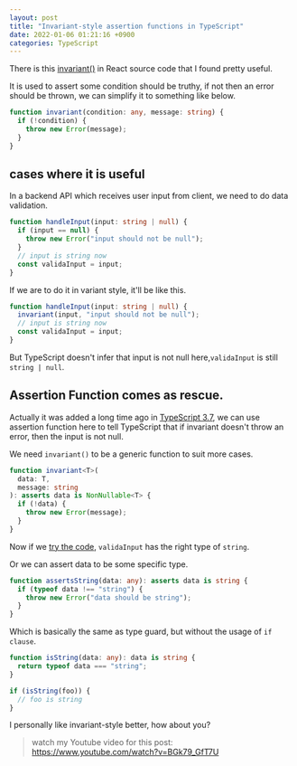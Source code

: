 ```yaml
---
layout: post
title: "Invariant-style assertion functions in TypeScript"
date: 2022-01-06 01:21:16 +0900
categories: TypeScript
---
```


There is this [invariant()](https://github.com/facebook/react/blob/v0.13.3/src/vendor/core/invariant.js) in React source code that I found pretty useful.

It is used to assert some condition should be truthy, if not then an error should be thrown, we can simplify it to something like below.

```ts
function invariant(condition: any, message: string) {
  if (!condition) {
    throw new Error(message);
  }
}
```

## cases where it is useful

In a backend API which receives user input from client, we need to do data validation.

```ts
function handleInput(input: string | null) {
  if (input == null) {
    throw new Error("input should not be null");
  }
  // input is string now
  const validaInput = input;
}
```

If we are to do it in variant style, it'll be like this.

```ts
function handleInput(input: string | null) {
  invariant(input, "input should not be null");
  // input is string now
  const validaInput = input;
}
```

But TypeScript doesn't infer that input is not null here,`validaInput` is still `string | null`.

## Assertion Function comes as rescue.

Actually it was added a long time ago in [TypeScript 3.7](https://www.typescriptlang.org/docs/handbook/release-notes/typescript-3-7.html), we can use assertion function here to tell TypeScript that if invariant doesn't throw an error, then the input is not null.

We need `invariant()` to be a generic function to suit more cases.

```ts
function invariant<T>(
  data: T,
  message: string
): asserts data is NonNullable<T> {
  if (!data) {
    throw new Error(message);
  }
}
```

Now if we [try the code](https://www.typescriptlang.org/play?ssl=5&ssc=2&pln=1&pc=1#code/GYVwdgxgLglg9mABDMA3AhgJxusUA8AKgHwAUAJulOgFyKEA0iAtgKYDO76A5q3e1GxhuASjrpOrTFHaJK1ZLIByCJSAA269ACN1rIsUQBvALAAoRMmCJSAQnnoRx85ctQAFpjgB3RGFa+AKKYXpikbJw8rCIuiAC+5glm5qCQsAiI7rjkegCSYAAOIFCkKEVQ-IIo3IgAPn4a6k6mFshoWDh4pYXFTABEZcWI7O5wGuR+cFCI2qwNmn0iANyxAPSrbeWKw1XCk96xEAgCiBjqMJT5WwC8m8WJQA), `validaInput` has the right type of `string`.

Or we can assert data to be some specific type.

```ts
function assertsString(data: any): asserts data is string {
  if (typeof data !== "string") {
    throw new Error("data should be string");
  }
}
```

Which is basically the same as type guard, but without the usage of `if clause`.

```ts
function isString(data: any): data is string {
  return typeof data === "string";
}

if (isString(foo)) {
  // foo is string
}
```

I personally like invariant-style better, how about you?

> watch my Youtube video for this post: https://www.youtube.com/watch?v=BGk79_GfT7U
